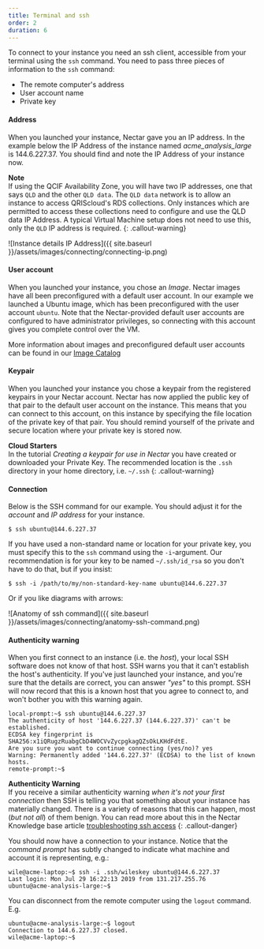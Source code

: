 ```yaml
---
title: Terminal and ssh
order: 2
duration: 6
---
```


To connect to your instance you need an ssh client, accessible from your terminal using the `ssh` command. You need to pass three pieces of information to the `ssh` command:
- The remote computer's address
- User account name
- Private key


#### Address

When you launched your instance, Nectar gave you an IP address. In the example below the IP Address of the instance named *acme_analysis_large* is 144.6.227.37. You should find and note the IP Address of your instance now. 

**Note**  
If using the QCIF Availability Zone, you will have two IP addresses, one that says `QLD` and the other `QLD data`. The `QLD data` network is to allow an instance to access QRIScloud's RDS collections. Only instances which are permitted to access these collections need to configure and use the QLD data IP Address. A typical Virtual Machine setup does not need to use this, only the `QLD` IP address is required.
{: .callout-warning}

![Instance details IP Address]({{ site.baseurl }}/assets/images/connecting/connecting-ip.png)


#### User account

When you launched your instance, you chose an *Image*. Nectar images have all been preconfigured with a default user account. In our example we launched a Ubuntu image, which has been preconfigured with the user account `ubuntu`. Note that the Nectar-provided default user accounts are configured to have administrator privileges, so connecting with this  account gives you complete control over the VM.

 More information about images and preconfigured default user accounts can be found in our [Image Catalog](https://support.ehelp.edu.au/support/solutions/articles/6000106269-image-catalog#username)

#### Keypair

When you launched your instance you chose a keypair from the registered keypairs in your Nectar account. Nectar has now applied the public key of that pair to the default user account on the instance. This means that you can connect to this account, on this instance by specifying the file location of the private key of that pair. You should remind yourself of the private and secure location where your private key is stored now.

**Cloud Starters**  
In the tutorial *Creating a keypair for use in Nectar* you have created or downloaded your Private Key. The recommended location is the `.ssh` directory in your home directory, i.e. `~/.ssh`
{: .callout-warning}

#### Connection

Below is the SSH command for our example. You should adjust it for the *account* and *IP address* for your instance.

```
$ ssh ubuntu@144.6.227.37
```
If you have used a non-standard name or location for your private key, you must specify this to the `ssh` command using the `-i`-argument. Our recommendation is for your key to be named `~/.ssh/id_rsa` so you don't have to do that, but if you insist:

```
$ ssh -i /path/to/my/non-standard-key-name ubuntu@144.6.227.37
```

Or if you like diagrams with arrows:

![Anatomy of ssh command]({{ site.baseurl }}/assets/images/connecting/anatomy-ssh-command.png)

#### Authenticity warning

When you first connect to an instance (i.e. the *host*), your local SSH software does not know of that host. SSH warns you that it can't establish the host's authenticity. If you've just launched your instance, and you're sure that the details are correct, you can answer *"yes"* to this prompt. SSH will now record that this is a known host that you agree to connect to, and won't bother you with this warning again.

```
local-prompt:~$ ssh ubuntu@144.6.227.37
The authenticity of host '144.6.227.37 (144.6.227.37)' can't be established.
ECDSA key fingerprint is SHA256:x1iQRugzRuabgCbD4WOCVvZycpgkagQZsOkLKHdFdtE.
Are you sure you want to continue connecting (yes/no)? yes
Warning: Permanently added '144.6.227.37' (ECDSA) to the list of known hosts.
remote-prompt:~$
```

**Authenticity Warning**  
If you receive a similar authenticity warning *when it's not your first connection* then SSH is telling you that something about your instance has materially changed. There is a variety of reasons that this can happen, most (*but not all*) of them benign. You can read more about this in the Nectar Knowledge base article [troubleshooting ssh access](https://support.ehelp.edu.au/support/solutions/articles/6000149723)
{: .callout-danger}

You should now have a connection to your instance. Notice that the *command prompt* has subtly changed to indicate what machine and account it is representing, e.g.:

```
wile@acme-laptop:~$ ssh -i .ssh/wileskey ubuntu@144.6.227.37
Last login: Mon Jul 29 16:22:13 2019 from 131.217.255.76
ubuntu@acme-analysis-large:~$
```

You can disconnect from the remote computer using the `logout` command. E.g.

```
ubuntu@acme-analysis-large:~$ logout
Connection to 144.6.227.37 closed.
wile@acme-laptop:~$
```
